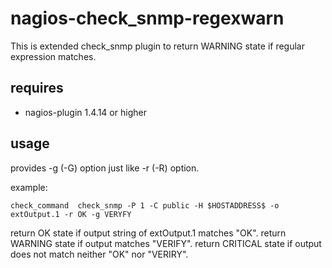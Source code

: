nagios-check_snmp-regexwarn
===============

This is extended check_snmp plugin to return WARNING state if regular
expression matches.

requires
---------------

* nagios-plugin 1.4.14 or higher

usage
---------------

provides -g (-G) option just like -r (-R) option.

example:

    check_command  check_snmp -P 1 -C public -H $HOSTADDRESS$ -o extOutput.1 -r OK -g VERYFY

return OK state if output string of extOutput.1 matches "OK".
return WARNING state if output matches "VERIFY".
return CRITICAL state if output does not match neither "OK" nor "VERIRY".

